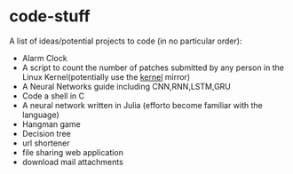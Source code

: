 # code-stuff
A list of ideas/potential projects to code (in no particular order):

- Alarm Clock
- A script to count the number of patches submitted by any person in the Linux Kernel(potentially use the [kernel](https://git.kernel.org) mirror)
- A Neural Networks guide including CNN,RNN,LSTM,GRU
- Code a shell in C
- A neural network written in Julia (efforto become familiar with the language)
- Hangman game
- Decision tree
- url shortener
- file sharing web application
- download mail attachments